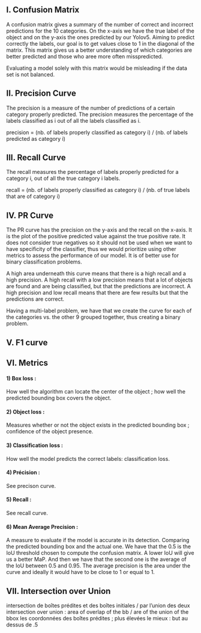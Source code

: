 ## I. Confusion Matrix 

A confusion matrix gives a summary of the number of correct and incorrect predictions for the 10 categories.
On the x-axis we have the true label of the object and on the y-axis the ones predicted by our Yolov5. 
Aiming to predict correctly the labels, our goal is to get values close to 1 in the diagonal of the matrix.
This matrix gives us a better understanding of which categories are better predicted and those who aree more often misspredicted. 

Evaluating a model solely with this matrix would be misleading if the data set is not balanced. 

## II. Precision Curve

The precision is a measure of the number of predictions of a certain category properly predicted.
The precision measures the percentage of the labels classified as i out of all the labels classified as i.

precision = (nb. of labels properly classified as category i) / (nb. of labels predicted as category i)


## III. Recall Curve 

The recall measures the percentage of labels properly predicted for a category i, out of all the true category i labels. 

recall = (nb. of labels properly classified as category i) / (nb. of true labels that are of category i)

## IV. PR Curve

The PR curve has the precision on the y-axis and the recall on the x-axis. 
It is the plot of the positive predicted value against the true positive rate. 
It does not consider true negatives so it should not be used when we want to have specificity of the classifier, thus we would prioritize using other metrics to assess the performance of our model. It is of better use for binary classification problems.

A high area underneath this curve means that there is a high recall and a high precision. 
A high recall with a low precision means that a lot of objects are found and are being classified, but that the predictions are incorrect. 
A high precision and low recall means that there are few results but that the predictions are correct. 

Having a multi-label problem, we have that we create the curve for each of the categories vs. the other 9 grouped together, thus creating a binary problem.

## V. F1 curve 


## VI. Metrics 

#### 1) Box loss : 
How well the algorithm can locate the center of the object ; how well the predicted bounding box covers the object.

#### 2) Object loss : 
Measures whether or not the object exists in the predicted bounding box ; confidence of the object presence. 

#### 3) Classification loss : 
How well the model predicts the correct labels: classification loss.

#### 4) Précision : 
See precison curve. 

#### 5) Recall :
See recall curve. 

#### 6) Mean Average Precision :
A measure to evaluate if the model is accurate in its detection. Comparing the predicted bounding box and the actual one. 
We have that the 0.5 is the IoU threshold chosen to compute the confusion matrix. A lower IoU will give us a better MaP. 
And then we have that the second one is the average of the IoU between 0.5 and 0.95. 
The average precision is the area under the curve and ideally it would have to be close to 1 or equal to 1. 


## VII. Intersection over Union 

intersection de boîtes prédites et des boîtes initiales / par l’union des deux 
intersection over union : area of overlap of the bb / are of the union of the bbox 
les coordonnées des boîtes prédites ;  plus élevées le mieux : but au dessus de .5 







